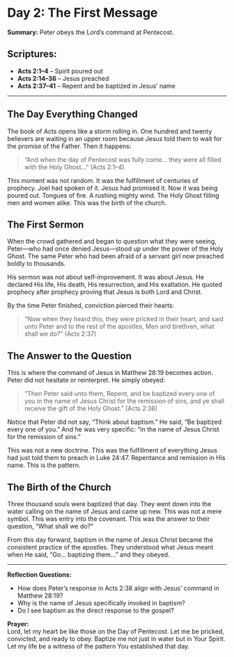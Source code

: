 # Day 2: The First Message

**Summary:** Peter obeys the Lord’s command at Pentecost.

## Scriptures:
- **Acts 2:1–4** – Spirit poured out  
- **Acts 2:14–36** – Jesus preached  
- **Acts 2:37–41** – Repent and be baptized in Jesus’ name  

---

## The Day Everything Changed

The book of Acts opens like a storm rolling in. One hundred and twenty believers are waiting in an upper room because Jesus told them to wait for the promise of the Father. Then it happens:

> “And when the day of Pentecost was fully come… they were all filled with the Holy Ghost…” (Acts 2:1–4)

This moment was not random. It was the fulfillment of centuries of prophecy. Joel had spoken of it. Jesus had promised it. Now it was being poured out. Tongues of fire. A rushing mighty wind. The Holy Ghost filling men and women alike. This was the birth of the church.

## The First Sermon

When the crowd gathered and began to question what they were seeing, Peter—who had once denied Jesus—stood up under the power of the Holy Ghost. The same Peter who had been afraid of a servant girl now preached boldly to thousands.

His sermon was not about self-improvement. It was about Jesus. He declared His life, His death, His resurrection, and His exaltation. He quoted prophecy after prophecy proving that Jesus is both Lord and Christ.

By the time Peter finished, conviction pierced their hearts:

> “Now when they heard this, they were pricked in their heart, and said unto Peter and to the rest of the apostles, Men and brethren, what shall we do?” (Acts 2:37)

## The Answer to the Question

This is where the command of Jesus in Matthew 28:19 becomes action. Peter did not hesitate or reinterpret. He simply obeyed:

> “Then Peter said unto them, Repent, and be baptized every one of you in the name of Jesus Christ for the remission of sins, and ye shall receive the gift of the Holy Ghost.” (Acts 2:38)

Notice that Peter did not say, “Think about baptism.” He said, “Be baptized every one of you.” And he was very specific: “in the name of Jesus Christ for the remission of sins.”

This was not a new doctrine. This was the fulfillment of everything Jesus had just told them to preach in Luke 24:47. Repentance and remission in His name. This is the pattern.

## The Birth of the Church

Three thousand souls were baptized that day. They went down into the water calling on the name of Jesus and came up new. This was not a mere symbol. This was entry into the covenant. This was the answer to their question, “What shall we do?”

From this day forward, baptism in the name of Jesus Christ became the consistent practice of the apostles. They understood what Jesus meant when He said, “Go… baptizing them…” and they obeyed.

---

**Reflection Questions:**
- How does Peter’s response in Acts 2:38 align with Jesus’ command in Matthew 28:19?
- Why is the name of Jesus specifically invoked in baptism?
- Do I see baptism as the direct response to the gospel?

**Prayer:**  
Lord, let my heart be like those on the Day of Pentecost. Let me be pricked, convicted, and ready to obey. Baptize me not just in water but in Your Spirit. Let my life be a witness of the pattern You established that day.

